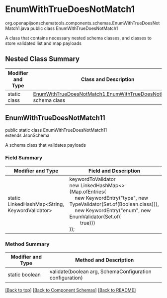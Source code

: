 # EnumWithTrueDoesNotMatch1
org.openapijsonschematools.components.schemas.EnumWithTrueDoesNotMatch1.java
public class EnumWithTrueDoesNotMatch1

A class that contains necessary nested schema classes, and classes to store validated list and map payloads

## Nested Class Summary
| Modifier and Type | Class and Description |
| ----------------- | ---------------------- |
| static class | [EnumWithTrueDoesNotMatch1.EnumWithTrueDoesNotMatch11](#enumwithtruedoesnotmatch11)<br> schema class |

## EnumWithTrueDoesNotMatch11
public static class EnumWithTrueDoesNotMatch11<br>
extends JsonSchema

A schema class that validates payloads
### Field Summary
| Modifier and Type | Field and Description |
| ----------------- | ---------------------- |
| static LinkedHashMap<String, KeywordValidator> |keywordToValidator<br/>new LinkedHashMap<>(Map.ofEntries(<br/>&nbsp;&nbsp;&nbsp;&nbsp;new KeywordEntry("type", new TypeValidator(Set.of(Boolean.class))),<br/>&nbsp;&nbsp;&nbsp;&nbsp;new KeywordEntry("enum", new EnumValidator(Set.of(<br>&nbsp;&nbsp;&nbsp;&nbsp;&nbsp;&nbsp;&nbsp;&nbsp;true)))<br>)); |

### Method Summary
| Modifier and Type | Method and Description |
| ----------------- | ---------------------- |
| static boolean | validate(boolean arg, SchemaConfiguration configuration) |

[[Back to top]](#top) [[Back to Component Schemas]](../../../README.md#Component-Schemas) [[Back to README]](../../../README.md)
